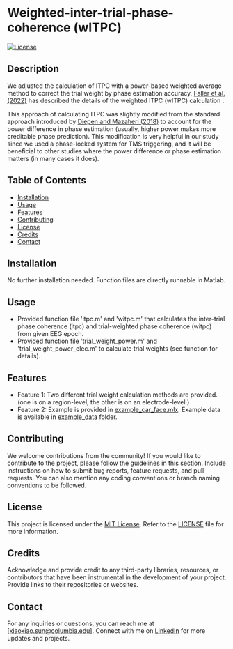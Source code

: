 # Weighted-inter-trial-phase-coherence (wITPC)
[![License](https://img.shields.io/badge/License-MIT-blue.svg)](https://opensource.org/licenses/MIT)

## Description

We adjusted the calculation of ITPC with a power-based weighted average method to correct the trial weight by phase estimation accuracy, [Faller et al. (2022)](https://www.sciencedirect.com/science/article/pii/S1935861X22000365#bib49) has described the details of the weighted ITPC (wITPC) calculation .

This approach of calculating ITPC was slightly modified from the standard approach introduced by [Diepen and Mazaheri (2018)](https://www.nature.com/articles/s41598-018-20423-z) to account for the power difference in phase estimation (usually, higher power makes more creditable phase prediction). This modification is very helpful in our study since we used a phase-locked system for TMS triggering, and it will be beneficial to other studies where the power difference or phase estimation matters (in many cases it does). 

## Table of Contents

- [Installation](#installation)
- [Usage](#usage)
- [Features](#features)
- [Contributing](#contributing)
- [License](#license)
- [Credits](#credits)
- [Contact](#contact)

## Installation

No further installation needed. Function files are directly runnable in Matlab. 

## Usage

- Provided function file 'itpc.m' and 'witpc.m' that calculates the inter-trial phase coherence (itpc) and trial-weighted phase coherence (witpc) from given EEG epoch. 
- Provided function file 'trial_weight_power.m' and 'trial_weight_power_elec.m' to calculate trial weights (see function for details).

## Features

- Feature 1: Two different trial weight calculation methods are provided. (one is on a region-level, the other is on an electrode-level.)
- Feature 2: Example is provided in [example_car_face.mlx](example_car_face.mlx). Example data is available in [example_data](example_data/) folder.

## Contributing

We welcome contributions from the community! If you would like to contribute to the project, please follow the guidelines in this section. Include instructions on how to submit bug reports, feature requests, and pull requests. You can also mention any coding conventions or branch naming conventions to be followed.

## License

This project is licensed under the [MIT License](https://opensource.org/licenses/MIT). Refer to the [LICENSE](LICENSE) file for more information.

## Credits

Acknowledge and provide credit to any third-party libraries, resources, or contributors that have been instrumental in the development of your project. Provide links to their repositories or websites.

## Contact

For any inquiries or questions, you can reach me at [xiaoxiao.sun@columbia.edu]. Connect with me on [LinkedIn](https://www.linkedin.com/in/xiaoxiao-sun-b66012274/) for more updates and projects.

